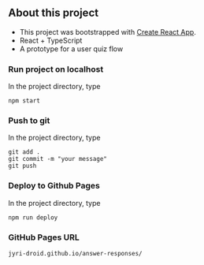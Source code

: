 ## About this project
* This project was bootstrapped with [Create React App](https://github.com/facebook/create-react-app).
* React + TypeScript
* A prototype for a user quiz flow

### Run project on localhost

In the project directory, type
```
npm start
```

### Push to git

In the project directory, type
```
git add .
git commit -m "your message"
git push
```

### Deploy to Github Pages

In the project directory, type
```
npm run deploy
```

### GitHub Pages URL
```
jyri-droid.github.io/answer-responses/
```
